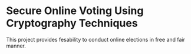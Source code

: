 # Secure Online Voting Using Cryptography Techniques

This project provides fesability to conduct online elections in free and fair manner.
